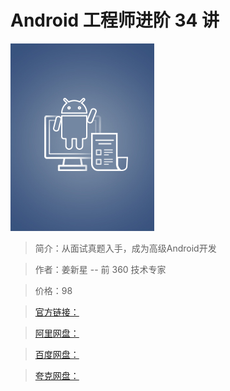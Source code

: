 # Android 工程师进阶 34 讲

![img](../../assets/CgqCHl9_zN6AU0VgAABS0mM49Mo713.jpg)

> 简介：从面试真题入手，成为高级Android开发

> 作者：姜新星 -- 前 360 技术专家

> 价格：98

> [官方链接：]()

> [阿里网盘：]()

> [百度网盘：]()

> [夸克网盘：]()
